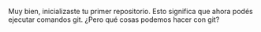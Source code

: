 Muy bien, inicializaste tu primer repositorio. Esto significa que ahora podés ejecutar comandos git. ¿Pero qué cosas podemos hacer con git?